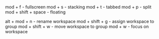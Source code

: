 mod + f - fullscreen
mod + s - stacking
mod + t - tabbed
mod + p - split
mod + shift + space - floating

alt + mod + n - rename workspace
mod + shift + g - assign workspace to group
mod + shift + w - move workspace to group
mod + w - focus on workspace
